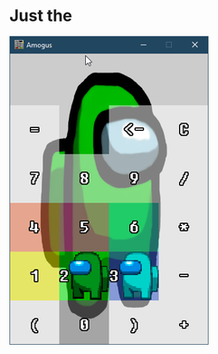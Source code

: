 # Just the 

<img src="https://raw.githubusercontent.com/KIBORG04/AmogusCalculator/master/.github/preview.png">
